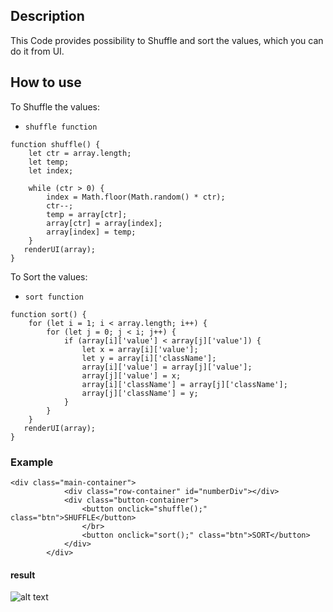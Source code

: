 ## Description

This Code provides possibility to Shuffle and sort the values, which you can do it from UI.

## How to use

To Shuffle the values:

- `shuffle function`

```
function shuffle() {
    let ctr = array.length;
    let temp;
    let index;

    while (ctr > 0) {
        index = Math.floor(Math.random() * ctr);
        ctr--;
        temp = array[ctr];
        array[ctr] = array[index];
        array[index] = temp;
    }
   renderUI(array);
}
```

To Sort the values:

- `sort function`

```
function sort() {
    for (let i = 1; i < array.length; i++) {
        for (let j = 0; j < i; j++) {
            if (array[i]['value'] < array[j]['value']) {
                let x = array[i]['value'];
                let y = array[i]['className'];
                array[i]['value'] = array[j]['value'];
                array[j]['value'] = x;
                array[i]['className'] = array[j]['className'];
                array[j]['className'] = y;
            }
        }
    }
   renderUI(array);
}
```

### Example

```
<div class="main-container">
            <div class="row-container" id="numberDiv"></div>
            <div class="button-container">
                <button onclick="shuffle();" class="btn">SHUFFLE</button>
                </br>
                <button onclick="sort();" class="btn">SORT</button>
            </div>
        </div>
```

#### result

![alt text](./usage-example-result.png)
